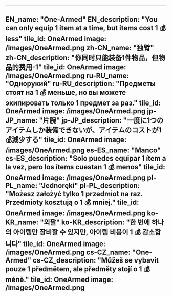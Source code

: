 ---

EN_name: "One-Armed"
EN_description: "You can only equip 1 item at a time, but items cost 1 💰 less"
tile_id: OneArmed
image: /images/OneArmed.png
zh-CN_name: "独臂"
zh-CN_description: "你同时只能装备1件物品，但物品的费用-1"
tile_id: OneArmed
image: /images/OneArmed.png
ru-RU_name: "Однорукий"
ru-RU_description: "Предметы стоят на 1 💰 меньше, но вы можете экипировать только 1 предмет за раз."
tile_id: OneArmed
image: /images/OneArmed.png
jp-JP_name: "片腕"
jp-JP_description: "一度に1つのアイテムしか装備できないが、アイテムのコストが1💰減少する"
tile_id: OneArmed
image: /images/OneArmed.png
es-ES_name: "Manco"
es-ES_description: "Solo puedes equipar 1 ítem a la vez, pero los ítems cuestan 1 💰 menos"
tile_id: OneArmed
image: /images/OneArmed.png
pl-PL_name: "Jednoręki"
pl-PL_description: "Możesz założyć tylko 1 przedmiot na raz. Przedmioty kosztują o 1 💰 mniej."
tile_id: OneArmed
image: /images/OneArmed.png
ko-KR_name: "외팔"
ko-KR_description: "한 번에 하나의 아이템만 장비할 수 있지만, 아이템 비용이 1 💰 감소합니다"
tile_id: OneArmed
image: /images/OneArmed.png
cs-CZ_name: "One-Armed"
cs-CZ_description: "Můžeš se vybavit pouze 1 předmětem, ale předměty stojí o 1 💰 méně."
tile_id: OneArmed
image: /images/OneArmed.png
---